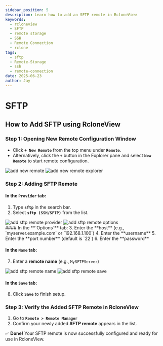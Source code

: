 ```yaml
---
sidebar_position: 5
description: Learn how to add an SFTP remote in RcloneView
keywords:
  - rcloneview
  - SFTP
  - remote storage
  - SSH
  - Remote Connection
  - rclone
tags:
  - sftp
  - Remote-Storage
  - ssh
  - remote-connection
date: 2025-06-23
author: Jay
---
```

# SFTP

## How to Add SFTP using RcloneView

### Step 1: Opening New Remote Configuration Window

- Click **`+ New Remote`** from the top menu under **`Remote`**.
- Alternatively, click the **`+`** button in the Explorer pane and select **`New Remote`** to start remote configuration.

<div class="img-grid-2">
<img src="/support/images/en/howto/remote-storage-connection-settings/add-new-remote.png" alt="add new remote" class="img-medium img-center" />
<img src="/support/images/en/howto/remote-storage-connection-settings/add-new-remote-explorer.png" alt="add new remote explorer" class="img-medium img-center" />
</div>

### Step 2: Adding SFTP Remote

#### In the **`Provider`** tab:
1. Type **`sftp`** in the search bar.  
2. Select **`sftp (SSH/SFTP)`** from the list.  

<div class="img-grid-2">
<img src="/support/images/en/howto/remote-storage-connection-settings/add-sftp-remote-provider.png" alt="add sftp remote provider" class="img-medium img-center" />
<img src="/support/images/en/howto/remote-storage-connection-settings/add-sftp-remote-options.png" alt="add sftp remote options" class="img-medium img-center" />
</div>
#### In the **`Options`** tab:
3. Enter the **host** (e.g., `myserver.example.com` or `192.168.1.100`)  
4. Enter the **username**  
5. Enter the **port number** (default is `22`)  
6. Enter the **password**  


#### In the **`Name`** tab:
7. Enter a **remote name** (e.g., `MySFTPServer`)  

<div class="img-grid-2">
<img src="/support/images/en/howto/remote-storage-connection-settings/add-sftp-remote-name.png" alt="add sftp remote name" class="img-medium img-center" />
<img src="/support/images/en/howto/remote-storage-connection-settings/add-sftp-remote-save.png" alt="add sftp remote save" class="img-medium img-center" />
</div>

#### In the **`Save`** tab:
8. Click **`Save`** to finish setup.

### Step 3: Verify the Added SFTP Remote in RcloneView

1. Go to **`Remote > Remote Manager`**
2. Confirm your newly added **SFTP remote** appears in the list.

✅ **Done!** Your SFTP remote is now successfully configured and ready for use in RcloneView.

